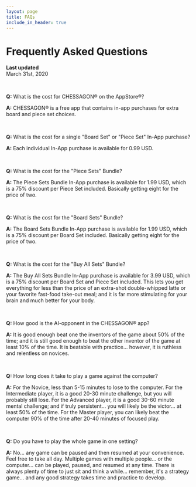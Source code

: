 ```yaml
---
layout: page
title: FAQs
include_in_header: true
---
```


# Frequently Asked Questions

**Last updated**  
March 31st, 2020

<br>

**Q:** What is the cost for CHESSAGON®  on the AppStore®?

**A:** CHESSAGON® is a free app that contains in-app purchases for extra board and piece set choices. 

 <br>

**Q:** What is the cost for a single "Board Set" or "Piece Set" In-App purchase?

**A:** Each individual In-App purchase is available for 0.99 USD.

 <br>

**Q:** What is the cost for the "Piece Sets" Bundle?

**A:** The Piece Sets Bundle In-App purchase is available for 1.99 USD, which is a 75% discount per Piece Set included.  Basically getting eight for the price of two.

 <br>

**Q:** What is the cost for the "Board Sets" Bundle?

**A:** The Board Sets Bundle In-App purchase is available for 1.99 USD, which is a 75% discount per Board Set included.  Basically getting eight for the price of two.

 <br>
 
 **Q:** What is the cost for the "Buy All Sets" Bundle?

 **A:** The Buy All Sets Bundle In-App purchase is available for 3.99 USD, which is a 75% discount per Board Set  and Piece Set included.  This lets you get everything for less than  the price of an extra-shot double-whipped latte or your favorite fast-food take-out meal; and it is far more stimulating for your brain and much better for your body.

  <br>
  
  **Q:** How good is the AI-opponent in the CHESSAGON® app?

  **A:** It is good enough beat one the inventors of the game about 50% of the time; and it is still good enough to beat the other inventor of the game at least 10% of the time.  It is beatable with practice...  however, it is ruthless and relentless on novices.

   <br>
   
   **Q:** How long does it take to play a game against the computer?

   **A:** For the Novice, less than 5-15 minutes to lose to the computer.  For the Intermediate player, it is a good 20-30 minute challenge, but you will probably still lose.  For the Advanced player, it is a good 30-60 minute mental challenge; and if truly persistent... you will likely be the victor... at least 50% of the time.  For the Master player, you can likely beat the computer 90% of the time after 20-40 minutes of focused play.

  <br>
 
 **Q:** Do you have to play the whole game in one setting?

 **A:** No... any game can be paused and then resumed at your convenience.  Feel free to take all day.  Multiple games with multiple people... or the computer... can be played, paused, and resumed at any time.  There is always plenty of time to just sit and think a while... remember, it's a strategy game... and any good strategy takes time and practice to develop.

  <br>
  
 

